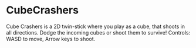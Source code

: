 # CubeCrashers
Cube Crashers is a 2D twin-stick where you play as a cube, that shoots in all directions. Dodge the incoming cubes or shoot them to survive!
Controls: WASD to move, Arrow keys to shoot.

